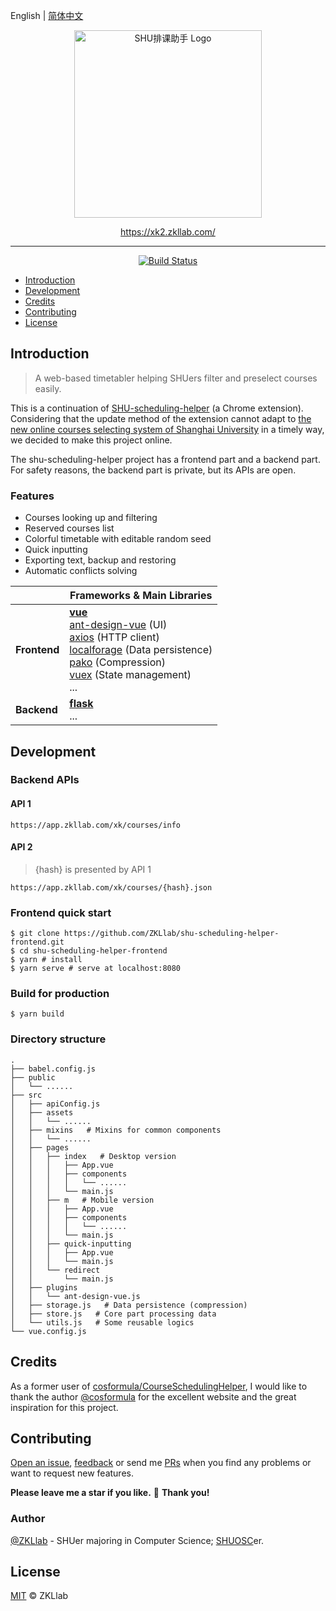 English | [简体中文](./README-zh_CN.md)

<p align="center">
  <a href="https://xk2.zkllab.com/">
    <img width="300px" src="https://xk2.zkllab.com/img/readme-logo.svg" alt="SHU排课助手 Logo" />
  </a>
</p>

<p align="center">
  <a href="https://xk2.zkllab.com/">https://xk2.zkllab.com/</a>
</p>

------

<p align="center">
  <a href="https://travis-ci.org/ZKLlab/shu-scheduling-helper-frontend">
    <img alt="Build Status" src="https://img.shields.io/travis/ZKLlab/shu-scheduling-helper-frontend?style=flat-square">
  </a>
</p>

- [Introduction](#introduction)
- [Development](#development)
- [Credits](#credits)
- [Contributing](#contributing)
- [License](#license)

## Introduction

> A web-based timetabler helping SHUers filter and preselect courses easily.

This is a continuation of [SHU-scheduling-helper](https://github.com/ZKLlab/SHU-scheduling-helper) (a Chrome extension). Considering that the update method of the extension cannot adapt to [the new online courses selecting system of Shanghai University](http://xk.autoisp.shu.edu.cn:8084/) in a timely way, we decided to make this project online.

The shu-scheduling-helper project has a frontend part and a backend part. For safety reasons, the backend part is private, but its APIs are open.

### Features

- Courses looking up and filtering
- Reserved courses list
- Colorful timetable with editable random seed
- Quick inputting
- Exporting text, backup and restoring
- Automatic conflicts solving

|              | Frameworks & Main Libraries                                  |
| ------------ | ------------------------------------------------------------ |
| **Frontend** | **[vue](https://github.com/vuejs/vue)**<br />[ant-design-vue](https://github.com/vueComponent/ant-design-vue) (UI)<br />[axios](https://github.com/axios/axios) (HTTP client)<br />[localforage](https://github.com/localForage/localForage) (Data persistence)<br />[pako](https://github.com/nodeca/pako) (Compression)<br />[vuex](https://github.com/vuejs/vuex) (State management)<br />... |
| **Backend**  | **[flask](https://github.com/pallets/flask)**<br />...       |

## Development

### Backend APIs

#### API 1

```
https://app.zkllab.com/xk/courses/info
```

#### API 2

> {hash} is presented by API 1

```
https://app.zkllab.com/xk/courses/{hash}.json
```

### Frontend quick start

```shell
$ git clone https://github.com/ZKLlab/shu-scheduling-helper-frontend.git
$ cd shu-scheduling-helper-frontend
$ yarn # install
$ yarn serve # serve at localhost:8080
```

### Build for production

```shell
$ yarn build
```

### Directory structure

```
.
├── babel.config.js
├── public
│   └── ......
├── src
│   ├── apiConfig.js
│   ├── assets
│   │   └── ......
│   ├── mixins   # Mixins for common components
│   │   └── ......
│   ├── pages
│   │   ├── index   # Desktop version
│   │   │   ├── App.vue
│   │   │   ├── components
│   │   │   │   └── ......
│   │   │   └── main.js
│   │   ├── m   # Mobile version
│   │   │   ├── App.vue
│   │   │   ├── components
│   │   │   │   └── ......
│   │   │   └── main.js
│   │   ├── quick-inputting
│   │   │   ├── App.vue
│   │   │   └── main.js
│   │   └── redirect
│   │       └── main.js
│   ├── plugins
│   │   └── ant-design-vue.js
│   ├── storage.js   # Data persistence (compression)
│   ├── store.js   # Core part processing data
│   └── utils.js   # Some reusable logics
└── vue.config.js
```

## Credits

As a former user of [cosformula/CourseSchedulingHelper](https://github.com/cosformula/CourseSchedulingHelper), I would like to thank the author [@cosformula](https://github.com/cosformula) for the excellent website and the great inspiration for this project.

## Contributing

[Open an issue](https://github.com/ZKLlab/shu-scheduling-helper-frontend/issues/new), [feedback](https://support.qq.com/products/120502) or send me [PRs](https://github.com/ZKLlab/shu-scheduling-helper-frontend/pulls) when you find any problems or want to request new features.

**Please leave me a star if you like.** 🌟 **Thank you!**

### Author

[@ZKLlab](https://github.com/ZKLlab) - SHUer majoring in Computer Science; [SHUOSC](https://github.com/shuosc)er.

## License

[MIT](http://opensource.org/licenses/MIT) &copy; ZKLlab
